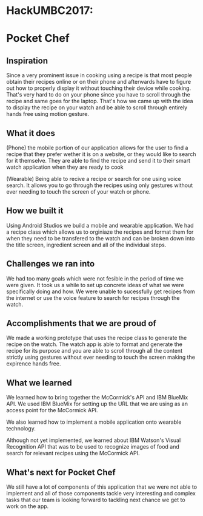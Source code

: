 # HackUMBC2017: 
# Pocket Chef

## Inspiration
Since a very prominent issue in cooking using a recipe is that most people obtain their recipes online or on their phone and afterwards have to figure out how to properly display it without touching their device while cooking. That's very hard to do on your phone since you have to scroll through the recipe and same goes for the laptop. That's how we came up with the idea to display the recipe on your watch and be able to scroll through entirely hands free using motion gesture.

## What it does
(Phone) the mobile portion of our application allows for the user to find a recipe that they prefer wether it is on a website, or they would like to search for it themselve. They are able to find the recipe and send it to their smart watch application when they are ready to cook

(Wearable) Being able to recive a recipe or search for one using voice search. It allows you to go through the recipes using only gestures without ever needing to touch the screen of your watch or phone.
## How we built it
Using Android Studios we build a mobile and wearable application. We had a recipe class which allows us to orginiaze the recipes and format them for when they need to be transfered to the watch and can be broken down into the title screen, ingredient screen and all of the individual steps.

## Challenges we ran into
We had too many goals which were not fesible in the period of time we were given. It took us a while to set up concrete ideas of what we were specifically doing and how. We were unable to sucessfully get recipes from the internet or use the voice feature to search for recipes through the watch. 

## Accomplishments that we are proud of
We made a working prototype that uses the recipe class to generate the recipe on the watch. The watch app is able to format and generate the recipe for its purpose and you are able to scroll through all the content strictly using gestures without ever needing to touch the screen making the expirence hands free.

## What we learned

We learned how to bring together the McCormick's API and IBM BlueMix API. We used IBM BlueMix for setting up the URL that we are using as an access point for the McCormick API.

We also learned how to implement a mobile application onto wearable technology.

Although not yet implemented, we learned about IBM Watson's Visual Recognition API that was to be used to recognize images of food and search for relevant recipes using the McCormick API.

## What's next for Pocket Chef
We still have a lot of components of this application that we were not able to implement and all of those components tackle very interesting and complex tasks that our team is looking forward to tackling next chance we get to work on the app.


